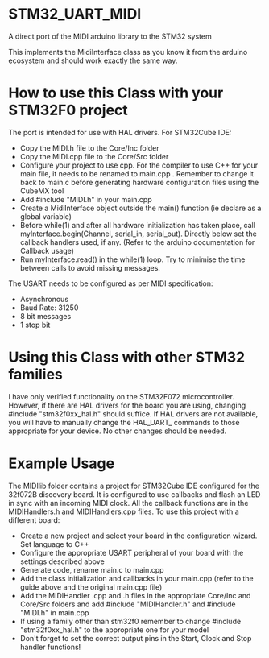 # STM32_UART_MIDI
A direct port of the MIDI arduino library to the STM32 system

This implements the MidiInterface class as you know it from the arduino ecosystem and should work exactly the same way. 

# How to use this Class with your STM32F0 project
The port is intended for use with HAL drivers. For STM32Cube IDE:
- Copy the MIDI.h file to the Core/Inc folder
- Copy the MIDI.cpp file to the Core/Src folder
- Configure your project to use cpp. For the compiler to use C++ for your main file, it needs to be renamed to main.cpp . Remember to change it back to main.c before generating hardware configuration files using the CubeMX tool
- Add #include "MIDI.h" in your main.cpp
- Create a MidiInterface object outside the main() function (ie declare as a global variable)
- Before while(1) and after all hardware initialization has taken place, call myInterface.begin(Channel, serial_in, serial_out). Directly below set the callback handlers used, if any. (Refer to the arduino documentation for Callback usage)
- Run myInterface.read() in the while(1) loop. Try to minimise the time between calls to avoid missing messages.


The USART needs to be configured as per MIDI specification:
- Asynchronous
- Baud Rate: 31250
- 8 bit messages
- 1 stop bit

# Using this Class with other STM32 families
I have only verified functionality on the STM32F072 microcontroller. However, if there are HAL drivers for the board you are using, changing #include "stm32f0xx_hal.h" should suffice.
If HAL drivers are not available, you will have to manually change the HAL_UART_ commands to those appropriate for your device. No other changes should be needed.

# Example Usage
The MIDIlib folder contains a project for STM32Cube IDE configured for the 32f072B discovery board. It is configured to use callbacks and flash an LED in sync with an incoming MIDI clock. All the callback functions are in the MIDIHandlers.h and MIDIHandlers.cpp files. 
To use this project with a different board:
- Create a new project and select your board in the configuration wizard. Set language to C++
- Configure the appropriate USART peripheral of your board with the settings described above
- Generate code, rename main.c to main.cpp
- Add the class initialization and callbacks in your main.cpp (refer to the guide above and the original main.cpp file)
- Add the MIDIHandler .cpp and .h files in the appropriate Core/Inc and Core/Src folders and add #include "MIDIHandler.h" and #include "MIDI.h" in main.cpp
- If using a family other than stm32f0 remember to change #include "stm32f0xx_hal.h" to the appropriate one for your model
- Don't forget to set the correct output pins in the Start, Clock and Stop handler functions!
